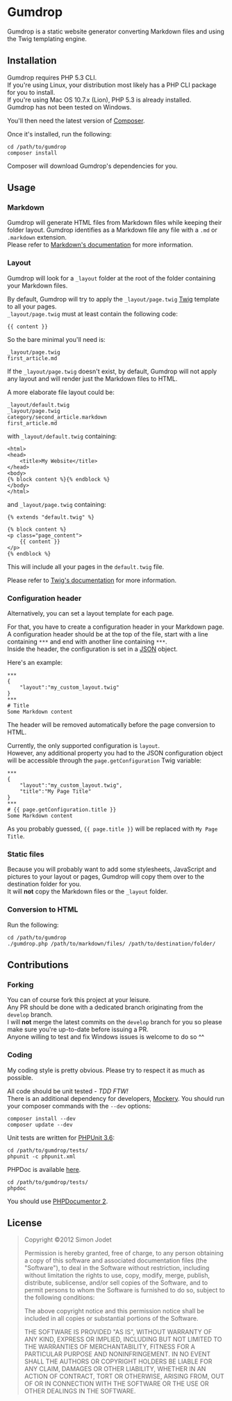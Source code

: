 # Gumdrop

Gumdrop is a static website generator converting Markdown files and using the Twig templating engine.

## Installation

Gumdrop requires PHP 5.3 CLI.  
If you're using Linux, your distribution most likely has a PHP CLI package for you to install.  
If you're using Mac OS 10.7.x (Lion), PHP 5.3 is already installed.  
Gumdrop has not been tested on Windows.

You'll then need the latest version of [Composer](http://getcomposer.org/ "Composer").

Once it's installed, run the following:

    cd /path/to/gumdrop
    composer install

Composer will download Gumdrop's dependencies for you.

## Usage

### Markdown

Gumdrop will generate HTML files from Markdown files while keeping their folder layout. Gumdrop identifies as a Markdown file any file with a `.md` or `.markdown` extension.  
Please refer to [Markdown's documentation](http://daringfireball.net/projects/markdown/syntax "Daring Fireball: Markdown Syntax Documentation") for more information.

### Layout
Gumdrop will look for a `_layout` folder at the root of the folder containing your Markdown files.

By default, Gumdrop will try to apply the `_layout/page.twig` [Twig](http://twig.sensiolabs.org/ "Twig's documentation") template to all your pages.  
`_layout/page.twig` must at least contain the following code:

    {{ content }}

So the bare minimal you'll need is:

    _layout/page.twig
    first_article.md

If the `_layout/page.twig` doesn't exist, by default, Gumdrop will not apply any layout and will render just the Markdown files to HTML.

A more elaborate file layout could be:

    _layout/default.twig
    _layout/page.twig
    category/second_article.markdown
    first_article.md

with `_layout/default.twig` containing:

    <html>
    <head>
        <title>My Website</title>
    </head>
    <body>
    {% block content %}{% endblock %}
    </body>
    </html>

and  `_layout/page.twig` containing:

    {% extends "default.twig" %}

    {% block content %}
    <p class="page_content">
        {{ content }}
    </p>
    {% endblock %}

This will include all your pages in the `default.twig` file.

Please refer to [Twig's documentation](http://twig.sensiolabs.org/doc/templates.html "Twig's documentation") for more information.

### Configuration header

Alternatively, you can set a layout template for each page.

For that, you have to create a configuration header in your Markdown page.  A configuration header should be at the top of the file, start with a line containing `***` and end with another line containing `***`.  
Inside the header, the configuration is set in a [JSON](http://www.json.org/) object.

Here's an example:

    ***
    {
        "layout":"my_custom_layout.twig"
    }
    ***
    # Title
    Some Markdown content

The header will be removed automatically before the page conversion to HTML.

Currently, the only supported configuration is `layout`.  
However, any additional property you had to the JSON configuration object will be accessible through the `page.getConfiguration` Twig variable:

    ***
    {
        "layout":"my_custom_layout.twig",
        "title":"My Page Title"
    }
    ***
    # {{ page.getConfiguration.title }}
    Some Markdown content

As you probably guessed, `{{ page.title }}` will be replaced with `My Page Title`.

### Static files
Because you will probably want to add some stylesheets, JavaScript and pictures to your layout or pages, Gumdrop will copy them over to the destination folder for you.  
It will **not** copy the Markdown files or the `_layout` folder.

### Conversion to HTML

Run the following:

    cd /path/to/gumdrop
    ./gumdrop.php /path/to/markdown/files/ /path/to/destination/folder/

## Contributions
### Forking
You can of course fork this project at your leisure.  
Any PR should be done with a dedicated branch originating from the `develop` branch.  
I will **not** merge the latest commits on the `develop` branch for you so please make sure you're up-to-date before issuing a PR.  
Anyone willing to test and fix Windows issues is welcome to do so ^^
### Coding
My coding style is pretty obvious. Please try to respect it as much as possible.

All code should be unit tested - *TDD FTW!*  
There is an additional dependency for developers, [Mockery](https://github.com/padraic/mockery). You should run your composer commands with the ``--dev`` options:

    composer install --dev
    composer update --dev
    
Unit tests are written for [PHPUnit 3.6](http://www.phpunit.de/manual/3.6/en/index.html):

    cd /path/to/gumdrop/tests/
    phpunit -c phpunit.xml
    
PHPDoc is available [here](phpdoc/index.html).

    cd /path/to/gumdrop/tests/
    phpdoc

You should use [PHPDocumentor 2](http://www.phpdoc.org/).

## License

> Copyright &copy;2012 Simon Jodet
>
> Permission is hereby granted, free of charge, to any person obtaining a copy of
> this software and associated documentation files (the "Software"), to deal in
> the Software without restriction, including without limitation the rights to
> use, copy, modify, merge, publish, distribute, sublicense, and/or sell copies
> of the Software, and to permit persons to whom the Software is furnished to do
> so, subject to the following conditions:
>
> The above copyright notice and this permission notice shall be included in all
> copies or substantial portions of the Software.
>
> THE SOFTWARE IS PROVIDED "AS IS", WITHOUT WARRANTY OF ANY KIND, EXPRESS OR
> IMPLIED, INCLUDING BUT NOT LIMITED TO THE WARRANTIES OF MERCHANTABILITY,
> FITNESS FOR A PARTICULAR PURPOSE AND NONINFRINGEMENT. IN NO EVENT SHALL THE
> AUTHORS OR COPYRIGHT HOLDERS BE LIABLE FOR ANY CLAIM, DAMAGES OR OTHER
> LIABILITY, WHETHER IN AN ACTION OF CONTRACT, TORT OR OTHERWISE, ARISING FROM,
> OUT OF OR IN CONNECTION WITH THE SOFTWARE OR THE USE OR OTHER DEALINGS IN THE
> SOFTWARE.